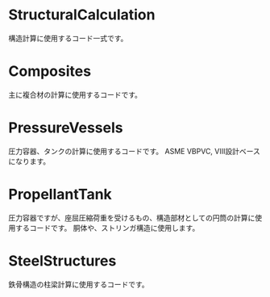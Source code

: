 # StructuralCalculation
構造計算に使用するコード一式です。

# Composites
主に複合材の計算に使用するコードです。

# PressureVessels
圧力容器、タンクの計算に使用するコードです。
ASME VBPVC, VIII設計ベースになります。

# PropellantTank
圧力容器ですが、座屈圧縮荷重を受けるもの、構造部材としての円筒の計算に使用するコードです。
胴体や、ストリンガ構造に使用します。

# SteelStructures
鉄骨構造の柱梁計算に使用するコードです。
